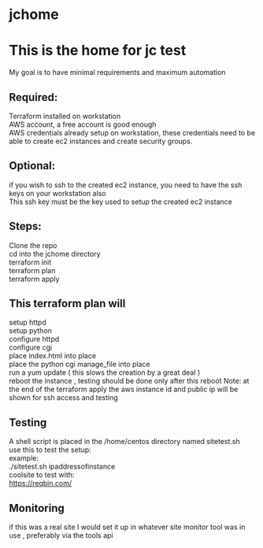 # jchome
# This is the home for jc test
My goal is to have minimal requirements and maximum automation  
## Required:
Terraform installed on workstation  
AWS account, a free account is good enough  
AWS credentials already setup on workstation, these credentials need to be able to create ec2 instances and create security groups.  
## Optional: 
if you wish to ssh to the created ec2 instance, you need to have the ssh keys on your workstation also  
This ssh key must be the key used to setup the created ec2 instance  
## Steps: 
Clone the repo  
cd into the jchome directory  
terraform init  
terraform plan  
terraform apply  
## This terraform plan will   
setup httpd  
setup python  
configure httpd  
configure cgi  
place index.html into place  
place the python cgi manage_file into place  
run a yum update ( this slows the creation by a great deal )  
reboot the instance  , testing should be done only after this reboot
Note: at the end of the terraform apply the aws instance id and public ip will be shown for ssh access and testing  
## Testing
A shell script is placed in the /home/centos directory named sitetest.sh   
use this to test the setup:  
example:  
./sitetest.sh ipaddressofinstance  
coolsite to test with:   
https://reqbin.com/  
## Monitoring
if this was a real site I would set it up in whatever site monitor tool was in use , preferably via the tools api  